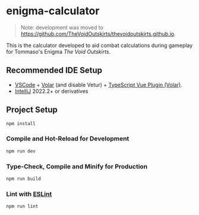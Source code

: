 # enigma-calculator

> Note: development was moved to https://github.com/TheVoidOutskirts/thevoidoutskirts.github.io.

This is the calculator developed to aid combat calculations during gameplay for Tommaso's Enigma _The Void Outskirts_.

## Recommended IDE Setup

- [VSCode](https://code.visualstudio.com/) + [Volar](https://marketplace.visualstudio.com/items?itemName=Vue.volar) (and disable Vetur) + [TypeScript Vue Plugin (Volar)](https://marketplace.visualstudio.com/items?itemName=Vue.vscode-typescript-vue-plugin).
- [IntelliJ](https://www.jetbrains.com/idea/) 2022.2+ or derivatives

## Project Setup

```sh
npm install
```

### Compile and Hot-Reload for Development

```sh
npm run dev
```

### Type-Check, Compile and Minify for Production

```sh
npm run build
```

### Lint with [ESLint](https://eslint.org/)

```sh
npm run lint
```
